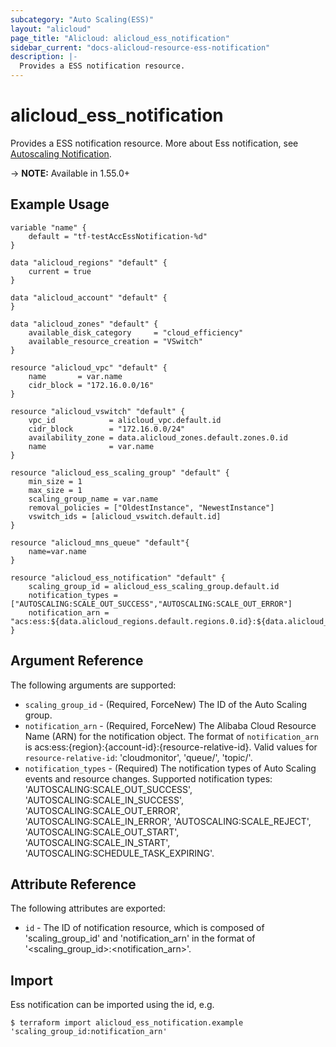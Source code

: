 ```yaml
---
subcategory: "Auto Scaling(ESS)"
layout: "alicloud"
page_title: "Alicloud: alicloud_ess_notification"
sidebar_current: "docs-alicloud-resource-ess-notification"
description: |-
  Provides a ESS notification resource.
---
```


# alicloud\_ess\_notification

Provides a ESS notification resource. More about Ess notification, see [Autoscaling Notification](https://www.alibabacloud.com/help/doc-detail/71114.htm).

-> **NOTE:** Available in 1.55.0+

## Example Usage
```
variable "name" {
    default = "tf-testAccEssNotification-%d"
}

data "alicloud_regions" "default" {
    current = true
}

data "alicloud_account" "default" {
}

data "alicloud_zones" "default" {
    available_disk_category     = "cloud_efficiency"
    available_resource_creation = "VSwitch"
}

resource "alicloud_vpc" "default" {
    name       = var.name
    cidr_block = "172.16.0.0/16"
}
    
resource "alicloud_vswitch" "default" {
    vpc_id            = alicloud_vpc.default.id
    cidr_block        = "172.16.0.0/24"
    availability_zone = data.alicloud_zones.default.zones.0.id
    name              = var.name
}

resource "alicloud_ess_scaling_group" "default" {
    min_size = 1
    max_size = 1
    scaling_group_name = var.name
    removal_policies = ["OldestInstance", "NewestInstance"]
    vswitch_ids = [alicloud_vswitch.default.id]
}

resource "alicloud_mns_queue" "default"{
    name=var.name
}

resource "alicloud_ess_notification" "default" {
    scaling_group_id = alicloud_ess_scaling_group.default.id
    notification_types = ["AUTOSCALING:SCALE_OUT_SUCCESS","AUTOSCALING:SCALE_OUT_ERROR"]
    notification_arn = "acs:ess:${data.alicloud_regions.default.regions.0.id}:${data.alicloud_account.default.id}:queue/${alicloud_mns_queue.default.name}"
}

```

## Argument Reference

The following arguments are supported:

* `scaling_group_id` - (Required, ForceNew) The ID of the Auto Scaling group.
* `notification_arn` - (Required, ForceNew) The Alibaba Cloud Resource Name (ARN) for the notification object. The format of `notification_arn` is acs:ess:{region}:{account-id}:{resource-relative-id}. Valid values for `resource-relative-id`: 'cloudmonitor', 'queue/', 'topic/'.
* `notification_types` - (Required) The notification types of Auto Scaling events and resource changes. Supported notification types: 'AUTOSCALING:SCALE_OUT_SUCCESS', 'AUTOSCALING:SCALE_IN_SUCCESS', 'AUTOSCALING:SCALE_OUT_ERROR', 'AUTOSCALING:SCALE_IN_ERROR', 'AUTOSCALING:SCALE_REJECT', 'AUTOSCALING:SCALE_OUT_START', 'AUTOSCALING:SCALE_IN_START', 'AUTOSCALING:SCHEDULE_TASK_EXPIRING'.

## Attribute Reference

The following attributes are exported:

* `id` - The ID of notification resource, which is composed of 'scaling_group_id' and 'notification_arn' in the format of '<scaling_group_id>:<notification_arn>'.

## Import

Ess notification can be imported using the id, e.g.

```
$ terraform import alicloud_ess_notification.example 'scaling_group_id:notification_arn'
```
